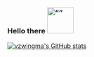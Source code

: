 ### Hello there <img src="https://static.wikia.nocookie.net/disneyemojiblitz/images/9/92/EmojiBlitzObi-WanKenobi1.png" alt= “” width="60" height="60"/>

[![vzwingma's GitHub stats](https://github-readme-stats.vercel.app/api?username=vzwingma)](https://github.com/vzwingma/vzwingma)

<!--
**vzwingma/vzwingma** is a ✨ _special_ ✨ repository because its `README.md` (this file) appears on your GitHub profile.

Here are some ideas to get you started:

- 🔭 I’m currently working on ...
- 🌱 I’m currently learning ...
- 👯 I’m looking to collaborate on ...
- 🤔 I’m looking for help with ...
- 💬 Ask me about ...
- 📫 How to reach me: ...
- 😄 Pronouns: ...
- ⚡ Fun fact: ...
-->
